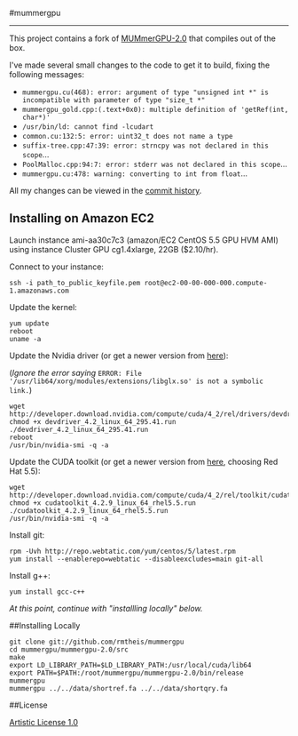 #mummergpu
* * *

This project contains a fork of [MUMmerGPU-2.0](http://sourceforge.net/apps/mediawiki/mummergpu/index.php?title=MUMmerGPU)
 that compiles out of the box.

I've made several small changes to the code to get it to build, fixing the following messages:

* `mummergpu.cu(468): error: argument of type "unsigned int *" is incompatible with parameter of type "size_t *"`
* `mummergpu_gold.cpp:(.text+0x0): multiple definition of 'getRef(int, char*)'`
* `/usr/bin/ld: cannot find -lcudart`
* `common.cu:132:5: error: uint32_t does not name a type`
* `suffix-tree.cpp:47:39: error: strncpy was not declared in this scope`...
* `PoolMalloc.cpp:94:7: error: stderr was not declared in this scope`...
* `mummergpu.cu:478: warning: converting to int from float`...

All my changes can be viewed in the [commit history](https://github.com/rmtheis/mummergpu/commits/master).

## Installing on Amazon EC2

Launch instance ami-aa30c7c3 (amazon/EC2 CentOS 5.5 GPU HVM AMI) using instance Cluster GPU cg1.4xlarge, 22GB ($2.10/hr).

Connect to your instance:

    ssh -i path_to_public_keyfile.pem root@ec2-00-00-000-000.compute-1.amazonaws.com

Update the kernel:

    yum update
    reboot
    uname -a

Update the Nvidia driver (or get a newer version from [here](http://developer.nvidia.com/cuda-downloads)):

(_Ignore the error saying_ `ERROR: File '/usr/lib64/xorg/modules/extensions/libglx.so' is not a symbolic link.`)

    wget http://developer.download.nvidia.com/compute/cuda/4_2/rel/drivers/devdriver_4.2_linux_64_295.41.run
    chmod +x devdriver_4.2_linux_64_295.41.run
    ./devdriver_4.2_linux_64_295.41.run 
    reboot
    /usr/bin/nvidia-smi -q -a

Update the CUDA toolkit (or get a newer version from [here](http://developer.nvidia.com/cuda-downloads), choosing Red Hat 5.5):

    wget http://developer.download.nvidia.com/compute/cuda/4_2/rel/toolkit/cudatoolkit_4.2.9_linux_64_rhel5.5.run
    chmod +x cudatoolkit_4.2.9_linux_64_rhel5.5.run
    ./cudatoolkit_4.2.9_linux_64_rhel5.5.run
    /usr/bin/nvidia-smi -q -a

Install git:

    rpm -Uvh http://repo.webtatic.com/yum/centos/5/latest.rpm
    yum install --enablerepo=webtatic --disableexcludes=main git-all

Install g++:

    yum install gcc-c++

_At this point, continue with "installling locally" below._

##Installing Locally

    git clone git://github.com/rmtheis/mummergpu
    cd mummergpu/mummergpu-2.0/src
    make
    export LD_LIBRARY_PATH=$LD_LIBRARY_PATH:/usr/local/cuda/lib64
    export PATH=$PATH:/root/mummergpu/mummergpu-2.0/bin/release
    mummergpu
    mummergpu ../../data/shortref.fa ../../data/shortqry.fa

##License

[Artistic License 1.0](https://github.com/rmtheis/mummergpu/blob/master/mummergpu-2.0/COPYING)
